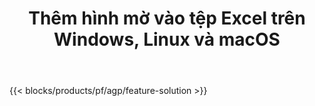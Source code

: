 ﻿---
title: Thêm hình mờ vào tệp Excel trên Windows, Linux và macOS 
url: /vi/watermark
description: Ứng dụng và API miễn phí để thêm hình mờ hình ảnh hoặc văn bản trên các tệp XLS, XLSX và ODS
---
{{< blocks/products/pf/agp/feature-solution >}} 

